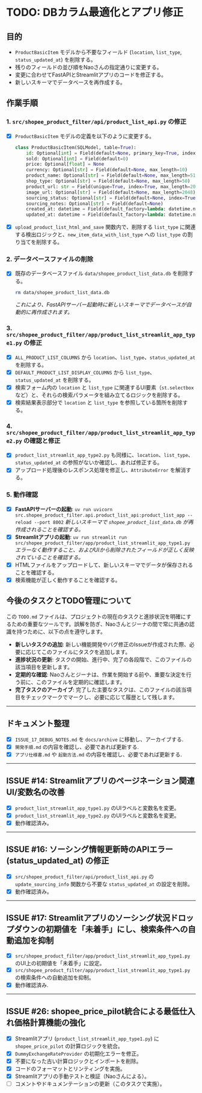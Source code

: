 # TODO: DBカラム最適化とアプリ修正

## 目的

*   `ProductBasicItem` モデルから不要なフィールド (`location`, `list_type`, `status_updated_at`) を削除する。
*   残りのフィールドの並び順をNaoさんの指定通りに変更する。
*   変更に合わせてFastAPIとStreamlitアプリのコードを修正する。
*   新しいスキーマでデータベースを再作成する。

## 作業手順

### 1. `src/shopee_product_filter/api/product_list_api.py` の修正

-   [x] `ProductBasicItem` モデルの定義を以下のように変更する。
    ```python
    class ProductBasicItem(SQLModel, table=True):
        id: Optional[int] = Field(default=None, primary_key=True, index=True)
        sold: Optional[int] = Field(default=0)
        price: Optional[float] = None
        currency: Optional[str] = Field(default=None, max_length=10)
        product_name: Optional[str] = Field(default=None, max_length=512)
        shop_type: Optional[str] = Field(default=None, max_length=50)
        product_url: str = Field(unique=True, index=True, max_length=2048)
        image_url: Optional[str] = Field(default=None, max_length=2048)
        sourcing_status: Optional[str] = Field(default=None, index=True, max_length=50)
        sourcing_notes: Optional[str] = Field(default=None)
        created_at: datetime = Field(default_factory=lambda: datetime.now(timezone.utc), nullable=False)
        updated_at: datetime = Field(default_factory=lambda: datetime.now(timezone.utc), nullable=False)
    ```
-   [x] `upload_product_list_html_and_save` 関数内で、削除する `list_type` に関連する検出ロジックと、`new_item_data_with_list_type` への `list_type` の割り当てを削除する。

### 2. データベースファイルの削除

-   [x] 既存のデータベースファイル `data/shopee_product_list_data.db` を削除する。
    ```bash
    rm data/shopee_product_list_data.db
    ```
    *これにより、FastAPIサーバー起動時に新しいスキーマでデータベースが自動的に再作成されます。*

### 3. `src/shopee_product_filter/app/product_list_streamlit_app_type1.py` の修正

-   [x] `ALL_PRODUCT_LIST_COLUMNS` から `location`、`list_type`、`status_updated_at` を削除する。
-   [x] `DEFAULT_PRODUCT_LIST_DISPLAY_COLUMNS` から `list_type`、`status_updated_at` を削除する。
-   [x] 検索フォーム内の `location` と `list_type` に関連するUI要素（`st.selectbox` など）と、それらの検索パラメータを組み立てるロジックを削除する。
-   [x] 検索結果表示部分で `location` と `list_type` を参照している箇所を削除する。

### 4. `src/shopee_product_filter/app/product_list_streamlit_app_type2.py` の確認と修正

-   [x] `product_list_streamlit_app_type2.py` も同様に、`location`、`list_type`、`status_updated_at` の参照がないか確認し、あれば修正する。
-   [x] アップロード処理後のレスポンス処理を修正し、`AttributeError` を解消する。

### 5. 動作確認

-   [x] **FastAPIサーバーの起動**:
    `uv run uvicorn src.shopee_product_filter.api.product_list_api:product_list_app --reload --port 8002`
    *新しいスキーマで `shopee_product_list_data.db` が再作成されることを確認する。*
-   [x] **Streamlitアプリの起動**:
    `uv run streamlit run src/shopee_product_filter/app/product_list_streamlit_app_type1.py`
    *エラーなく動作すること、およびUIから削除されたフィールドが正しく反映されていることを確認する。*
-   [x] HTMLファイルをアップロードして、新しいスキーマでデータが保存されることを確認する。
-   [x] 検索機能が正しく動作することを確認する。

## 今後のタスクとTODO管理について

この `TODO.md` ファイルは、プロジェクトの現在のタスクと進捗状況を明確にするための重要なツールです。誤解を防ぎ、Naoさんとジーナの間で常に共通の認識を持つために、以下の点を遵守します。

-   **新しいタスクの追加**: 新しい機能開発やバグ修正のIssueが作成された際、必要に応じてこのファイルにタスクを追加します。
-   **進捗状況の更新**: タスクの開始、進行中、完了の各段階で、このファイルの該当項目を更新します。
-   **定期的な確認**: Naoさんとジーナは、作業を開始する前や、重要な決定を行う前に、このファイルを定期的に確認します。
-   **完了タスクのアーカイブ**: 完了した主要なタスクは、このファイルの該当項目をチェックマークでマークし、必要に応じて履歴として残します。

---

## ドキュメント整理

-   [x] `ISSUE_17_DEBUG_NOTES.md` を `docs/archive` に移動し、アーカイブする.
-   [x] `開発手順.md` の内容を確認し、必要であれば更新する.
-   [x] `アプリ仕様書.md` や `起動方法.md` の内容を確認し、必要であれば更新する.

---

## ISSUE #14: Streamlitアプリのページネーション関連UI/変数名の改善

-   [x] `product_list_streamlit_app_type1.py` のUIラベルと変数名を変更。
-   [x] `product_list_streamlit_app_type2.py` のUIラベルと変数名を変更。
-   [x] 動作確認済み。

---

## ISSUE #16: ソーシング情報更新時のAPIエラー (status_updated_at) の修正

-   [x] `src/shopee_product_filter/api/product_list_api.py` の `update_sourcing_info` 関数から不要な `status_updated_at` の設定を削除。
-   [x] 動作確認済み。

---

## ISSUE #17: Streamlitアプリのソーシング状況ドロップダウンの初期値を「未着手」にし、検索条件への自動追加を抑制

-   [x] `src/shopee_product_filter/app/product_list_streamlit_app_type1.py` のUI上の初期値を「未着手」に設定。
-   [x] `src/shopee_product_filter/app/product_list_streamlit_app_type1.py` の検索条件への自動追加を抑制。
-   [x] 動作確認済み.

---

## ISSUE #26: shopee_price_pilot統合による最低仕入れ価格計算機能の強化

- [x] Streamlitアプリ (`product_list_streamlit_app_type1.py`) に `shopee_price_pilot` の計算ロジックを統合。
- [x] `DummyExchangeRateProvider` の初期化エラーを修正。
- [x] 不要になった古い計算ロジックとインポートを削除。
- [x] コードのフォーマットとリンティングを実施。
- [x] Streamlitアプリの手動テストと検証（Naoさんによる）。
- [ ] コメントやドキュメンテーションの更新（このタスクで実施）。
